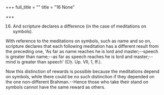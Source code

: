 +++
full_title = ""
title = "16 None"

+++


16. And scripture declares a difference (in the case of meditations on symbols).

With reference to the meditations on symbols, such as name and so on, scripture declares that each following meditation has a different result from the preceding one, 'As far as name reaches he is lord and master;--speech is greater than name;--as far as speech reaches he is lord and master;--mind is greater than speech' (Cḥ. Up. VII, 1, ff.).

 Now this distinction of rewards is possible because the meditations depend on symbols, while there could be no such distinction if they depended on the one non-different Brahman.--Hence those who take their stand on symbols cannot have the same reward as others.

